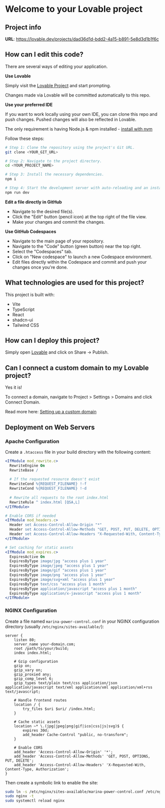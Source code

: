 
# Welcome to your Lovable project

## Project info

**URL**: https://lovable.dev/projects/dad36d1d-bdd2-4a15-b891-5e8d3d1b1f6c

## How can I edit this code?

There are several ways of editing your application.

**Use Lovable**

Simply visit the [Lovable Project](https://lovable.dev/projects/dad36d1d-bdd2-4a15-b891-5e8d3d1b1f6c) and start prompting.

Changes made via Lovable will be committed automatically to this repo.

**Use your preferred IDE**

If you want to work locally using your own IDE, you can clone this repo and push changes. Pushed changes will also be reflected in Lovable.

The only requirement is having Node.js & npm installed - [install with nvm](https://github.com/nvm-sh/nvm#installing-and-updating)

Follow these steps:

```sh
# Step 1: Clone the repository using the project's Git URL.
git clone <YOUR_GIT_URL>

# Step 2: Navigate to the project directory.
cd <YOUR_PROJECT_NAME>

# Step 3: Install the necessary dependencies.
npm i

# Step 4: Start the development server with auto-reloading and an instant preview.
npm run dev
```

**Edit a file directly in GitHub**

- Navigate to the desired file(s).
- Click the "Edit" button (pencil icon) at the top right of the file view.
- Make your changes and commit the changes.

**Use GitHub Codespaces**

- Navigate to the main page of your repository.
- Navigate to the "Code" button (green button) near the top right.
- Select the "Codespaces" tab.
- Click on "New codespace" to launch a new Codespace environment.
- Edit files directly within the Codespace and commit and push your changes once you're done.

## What technologies are used for this project?

This project is built with:

- Vite
- TypeScript
- React
- shadcn-ui
- Tailwind CSS

## How can I deploy this project?

Simply open [Lovable](https://lovable.dev/projects/dad36d1d-bdd2-4a15-b891-5e8d3d1b1f6c) and click on Share -> Publish.

## Can I connect a custom domain to my Lovable project?

Yes it is!

To connect a domain, navigate to Project > Settings > Domains and click Connect Domain.

Read more here: [Setting up a custom domain](https://docs.lovable.dev/tips-tricks/custom-domain#step-by-step-guide)

## Deployment on Web Servers

### Apache Configuration

Create a `.htaccess` file in your build directory with the following content:

```apache
<IfModule mod_rewrite.c>
  RewriteEngine On
  RewriteBase /
  
  # If the requested resource doesn't exist
  RewriteCond %{REQUEST_FILENAME} !-f
  RewriteCond %{REQUEST_FILENAME} !-d
  
  # Rewrite all requests to the root index.html
  RewriteRule ^ index.html [QSA,L]
</IfModule>

# Enable CORS if needed
<IfModule mod_headers.c>
  Header set Access-Control-Allow-Origin "*"
  Header set Access-Control-Allow-Methods "GET, POST, PUT, DELETE, OPTIONS"
  Header set Access-Control-Allow-Headers "X-Requested-With, Content-Type, Authorization"
</IfModule>

# Set caching for static assets
<IfModule mod_expires.c>
  ExpiresActive On
  ExpiresByType image/jpg "access plus 1 year"
  ExpiresByType image/jpeg "access plus 1 year"
  ExpiresByType image/gif "access plus 1 year"
  ExpiresByType image/png "access plus 1 year"
  ExpiresByType image/svg+xml "access plus 1 year"
  ExpiresByType text/css "access plus 1 month"
  ExpiresByType application/javascript "access plus 1 month"
  ExpiresByType application/x-javascript "access plus 1 month"
</IfModule>
```

### NGINX Configuration

Create a file named `marina-power-control.conf` in your NGINX configuration directory (usually `/etc/nginx/sites-available/`):

```nginx
server {
    listen 80;
    server_name your-domain.com;
    root /path/to/your/build;
    index index.html;

    # Gzip configuration
    gzip on;
    gzip_vary on;
    gzip_proxied any;
    gzip_comp_level 6;
    gzip_types text/plain text/css application/json application/javascript text/xml application/xml application/xml+rss text/javascript;

    # Handle frontend routes
    location / {
        try_files $uri $uri/ /index.html;
    }

    # Cache static assets
    location ~* \.(jpg|jpeg|png|gif|ico|css|js|svg)$ {
        expires 30d;
        add_header Cache-Control "public, no-transform";
    }

    # Enable CORS
    add_header 'Access-Control-Allow-Origin' '*';
    add_header 'Access-Control-Allow-Methods' 'GET, POST, OPTIONS, PUT, DELETE';
    add_header 'Access-Control-Allow-Headers' 'X-Requested-With, Content-Type, Authorization';
}
```

Then create a symbolic link to enable the site:
```bash 
sudo ln -s /etc/nginx/sites-available/marina-power-control.conf /etc/nginx/sites-enabled/
sudo nginx -t
sudo systemctl reload nginx
```
